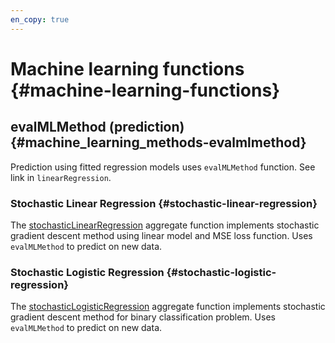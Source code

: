 ```yaml
---
en_copy: true
---
```


# Machine learning functions {#machine-learning-functions}

## evalMLMethod (prediction) {#machine_learning_methods-evalmlmethod}

Prediction using fitted regression models uses `evalMLMethod` function. See link in `linearRegression`.

### Stochastic Linear Regression {#stochastic-linear-regression}

The [stochasticLinearRegression](../agg_functions/reference.md#agg_functions-stochasticlinearregression) aggregate function implements stochastic gradient descent method using linear model and MSE loss function. Uses `evalMLMethod` to predict on new data.

### Stochastic Logistic Regression {#stochastic-logistic-regression}

The [stochasticLogisticRegression](../agg_functions/reference.md#agg_functions-stochasticlogisticregression) aggregate function implements stochastic gradient descent method for binary classification problem. Uses `evalMLMethod` to predict on new data.

